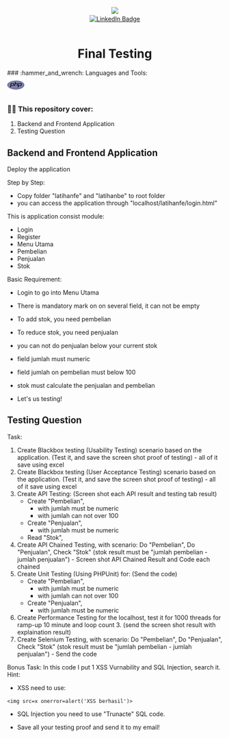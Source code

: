 <div id="header" align="center">
  <img src="https://media.giphy.com/media/M9gbBd9nbDrOTu1Mqx/giphy.gif" width="100"/>
</div>
<div id="badges" align="center">
  <a href="https://www.linkedin.com/in/kevin-christianto/">
    <img src="https://img.shields.io/badge/LinkedIn-blue?style=for-the-badge&logo=linkedin&logoColor=white" alt="LinkedIn Badge"/>
  </a>
</div>
<div id="github" align="center">
    <img src="https://komarev.com/ghpvc/?username=kevhoz&style=flat-square&color=blue" alt=""/>
</div>
<div id="body-header" align="center">
<h1>
  Final Testing
</h1>
</div>
### :hammer_and_wrench: Languages and Tools:
<div>
  <img src="https://github.com/devicons/devicon/blob/master/icons/php/php-original.svg" title="PHP"  alt="PHP" width="40" height="40"/>&nbsp;
</div>

### :woman_technologist: This repository cover:

1. Backend and Frontend Application
2. Testing Question

<div id="application">
<h2>
  Backend and Frontend Application
</h2>

Deploy the application

Step by Step:
  - Copy folder "latihanfe" and "latihanbe" to root folder
  - you can access the application through "localhost/latihanfe/login.html"

This is application consist module:
  - Login
  - Register
  - Menu Utama
  - Pembelian
  - Penjualan
  - Stok

Basic Requirement:
  - Login to go into Menu Utama
  - There is mandatory mark on on several field, it can not be empty
  - To add stok, you need pembelian
  - To reduce stok, you need penjualan
  - you can not do penjualan below your current stok
  - field jumlah must numeric
  - field jumlah on pembelian must below 100
  - stok must calculate the penjualan and pembelian

- Let's us testing!

</div>

<div id="final-testing">
<h2>
  Testing Question
</h2>

Task:
1. Create Blackbox testing (Usability Testing) scenario based on the application. (Test it, and save the screen shot proof of testing) - all of it save using excel
2. Create Blackbox testing (User Acceptance Testing) scenario based on the application. (Test it, and save the screen shot proof of testing) - all of it save using excel
3. Create API Testing: (Screen shot each API result and testing tab result)
      - Create "Pembelian",
           - with jumlah must be numeric
           - with jumlah can not over 100
      - Create "Penjualan",
           - with jumlah must be numeric
      - Read "Stok",
5. Create API Chained Testing, with scenario: Do "Pembelian", Do "Penjualan", Check "Stok" (stok result must be "jumlah pembelian - jumlah penjualan") - Screen shot API Chained Result and Code each chained
6. Create Unit Testing (Using PHPUnit) for: (Send the code)
      - Create "Pembelian",
           - with jumlah must be numeric
           - with jumlah can not over 100
      - Create "Penjualan",
           - with jumlah must be numeric
8. Create Performance Testing for the localhost, test it for 1000 threads for ramp-up 10 minute and loop count 3. (send the screen shot result with explaination result)
9. Create Selenium Testing, with scenario: Do "Pembelian", Do "Penjualan", Check "Stok" (stok result must be "jumlah pembelian - jumlah penjualan") - Send the code

Bonus Task:
In this code I put 1 XSS Vurnability and SQL Injection, search it.
Hint:
- XSS need to use:
```
<img src=x onerror=alert('XSS berhasil')>
```
- SQL Injection you need to use "Trunacte" SQL code.

- Save all your testing proof and send it to my email!
</div>
